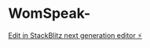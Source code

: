 # WomSpeak-

[Edit in StackBlitz next generation editor ⚡️](https://stackblitz.com/~/github.com/terchris/WomSpeak-)